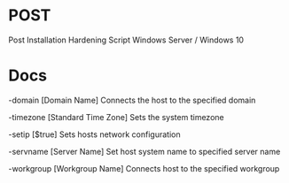 # POST
Post Installation Hardening Script
Windows Server / Windows 10

# Docs
-domain [Domain Name]
    Connects the host to the specified domain
    
-timezone [Standard Time Zone]
    Sets the system timezone
    
-setip [$true]
    Sets hosts network configuration
    
-servname [Server Name]
    Set host system name to specified server name
    
-workgroup [Workgroup Name]
    Connects host to the specified workgroup
